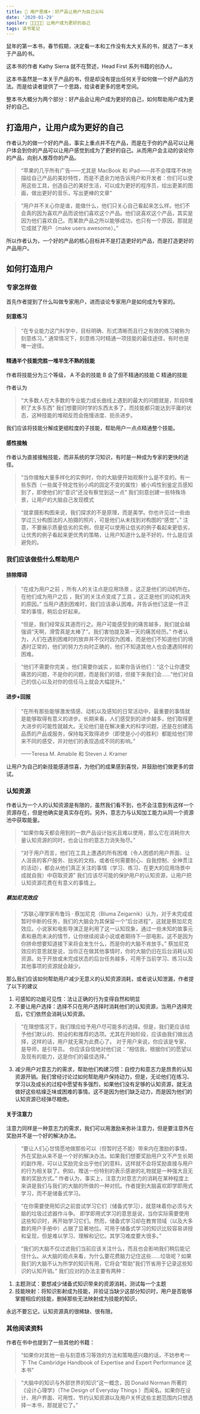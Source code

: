 ```yaml
---
title: 📖 用户思维+：好产品让用户为自己尖叫
date: '2020-01-29'
spoiler: 🌟🌟🌟🌟🌟 让用户成为更好的自己
tags: 读书笔记
---
```


鼠年的第一本书，春节假期，决定看一本和工作没有太大关系的书，就选了一本关于产品的书。

这本书的作者 Kathy Sierra 就不在赘述，Head First 系列书籍的创办人。

这本书虽然是一本关于产品的书，但是却没有提出任何关于如何做一个好产品的方法。而是给读者提供了一个思路，给读者更多的思考空间。

整本书大概分为两个部分：好产品会让用户成为更好的自己，如何帮助用户成为更好的自己。

## 打造用户，让用户成为更好的自己

作者认为的做一个好的产品，事实上重点并不在产品，而是在于你的产品可以让用户体会到你的产品可以让用户感觉到成为了更好的自己。从而用户会主动的谈论你的产品，向别人推荐你的产品。

> “苹果的几乎所有广告——尤其是 MacBook 和 iPad——并不会喋喋不休地描绘自己产品的美妙特性，而是不遗余力地告诉用户和开发者：你们可以使用这些工具，创造自己的美好生活，可以成为更好的程序员，绘出更美的图画，做出更好的音乐，写出更棒的文章”

> “用户并不关心你是谁，能做什么，他们只关心自己看起来怎么样。他们不会真的因为喜欢产品而说他们喜欢这个产品。他们说喜欢这个产品，其实是因为他们喜欢自己。而某款产品之所以能够成功，也只有一个原因，那就是它成就了用户（make users awesome）。”

所以作者认为，一个好的产品的核心目标并不是打造更好的产品，而是打造更好的产品用户。

## 如何打造用户

### 专家怎样做

首先作者提到了什么叫做专家用户，进而谈论专家用户是如何成为专家的。

#### 刻意练习

> “在专业能力这门科学中，目标明确、形式清晰而且行之有效的练习被称为刻意练习。”
通常情况下，刻意练习时精通一项技能的最佳途径，有时也是唯一途径。

#### 精通半个技能完胜一堆半生不熟的技能

作者将技能分为三个等级，
A 不会的技能
B 会了但不精通的技能
C 精通的技能

作者认为

> “大多数人在大多数的专业能力成长曲线上遇到的最大的问题就是，阶段B堆积了太多东西”
我们想要同时学的东西太多了，而技能都只能达到平庸的状态，这种技能的堆砌反而会拖慢进度、扼杀进步。

我们应该将技能分解成更细粒度的子技能，帮助用户一点点精通整个技能。

#### 感性接触

作者认为直接接触技能，而非系统的学习知识，有时是一种成为专家的更快的途径。
> “当你接触大量多样化的实例时，你的大脑便开始观察什么是不变的。有一些东西（一些属于特定性别小鸡的固定不变的属性）被小鸡性别鉴定员感知到了，即使他们的“意识”还没有察觉到这一点”
我们刻意创建一些特殊场景，让用户的大脑自己发现模式

> “就拿摄影构图来说，我们探求的不是原理，而是美学。你也许见过一些由学过三分构图法的人拍摄的照片，可是他们从未找到对构图的“感觉”。”
注意，不要展示质量低劣的实例，但是可以使用让低劣的例子看起来更低劣，让优秀的例子看起来更优秀的策略，让用户知道什么是不好的，什么是应该避免的。

### 我们应该做些什么帮助用户

#### 排除障碍

> “在成为用户之前 ，所有人的关注点是应用场景 。这正是他们的动机所在。在他们成为用户之后 ，我们的关注点变成了工具 。这正是他们的动机消失的原因。”
当用户遇到困难时，我们应该承认困难。并告诉他们这是一件正常的事情，稍后会好起来。

> “但是，我们经常反其道而行之。用户可能感受到的痛苦越多，我们就会越强调“天啊，滑雪真是太棒了”。我们害怕提及第一天的痛苦经历。”
作者认为，人们在遇到困难时的放弃并不仅时因为困难，而是他们不知道他们的境遇时正常的，他们的努力方向时正确的，他们不知道其他人也会遭遇同样的困难。

> “他们不需要你完美 。他们需要你诚实 。如果你告诉他们：“这个让你遭受痛苦的问题，不是你的问题，而是我们的错，但接下来我们会……”他们对自己的信心以及对你的信任马上就会大幅提升。”

#### 进步+回报

> “在所有那些能够激发情感、动机以及感知的日常活动中，最重要的事情就是能够取得有意义的进步。长期来看，人们感受到的进步越多，他们取得更大进步的可能性就越大。无论他们是在解决重大的科学问题，还是在创建高品质的产品或服务，保持每天取得进步（即使是小小的胜利）都能给他们带来不同的感受，并对他们的表现造成不同的影响。”
> 
> ——Teresa M. Amabile 和 Steven J. Kramer

让用户为自己的新技能感道惊喜，为他们的成果感到喜悦，并鼓励他们做更多的尝试。

### 认知资源

作者认为一个人的认知资源是有限的，虽然我们看不到，也不会注意到有这样一个资源存在，但是他确实是真实存在的。另外，意志力与认知加工能力从同一个资源池中获取能量。
> “如果你每天都会用到的一款产品设计拙劣且难以使用，那么它在消耗你大量认知资源的同时，也会让你的意志力消失殆尽。”

> “对于用户而言，他们在工具上遭遇的所有困难（令人困惑的用户界面、让人沮丧的客户服务、拙劣的文档，或者任何需要耐心、自我控制、全神贯注的活动），都会从他们真正关注的事情（学习、练习、在更大的应用场景中成就自我）中窃取资源”
我们应该尽可能的保护用户的认知资源，让用户把认知资源花费在有意义的事情上。

##### 蔡加尼克效应

> “苏联心理学家布鲁玛 · 蔡加尼克（Bluma Zeigarnik）认为，对于未完成或暂时中断的任务，我们的大脑会为其保留一个“后台进程”，这就是蔡加尼克效应。小说家和电影导演正是利用了这一认知现象，通过一些未知的故事元素和悬而未决的情节，让你继续阅读小说或者期待下一部电影。这不是因为你拼命想要知道接下来将会发生什么，而是你的大脑不肯放手。”
蔡加尼克效应的意思就是说，当你正在做其他事情时，你的大脑仍旧在后台消耗认知资源。处于开放或未完成状态的后台任务越多，可用于当前学习、练习以及其他事项的资源就会越少。

那么我们应该如何帮助用户减少无意义的认知资源消耗，或者说认知泄漏，作者提了以下的建议
1.	可感知的功能可见性：法让正确的行为变得自然和明显
2.	不要让用户选择：选择不只在用户选择时消耗他们的认知资源，当用户选择完后，它们依然会消耗认知资源。
> “在理想情况下，我们理应给予用户尽可能多的选择。但是，我们更应该给予他们默认的、预设的和推荐的选项。尤其在开始阶段，应该由我们做出选择，这样的话，用户就无需为此费心了。
> 对于用户来说，你应该是专家，是导师，是引导员。
> 你应该自信地对他们说：“相信我，根据你们的愿望以及现有的能力，这是你们的最佳选择。”
3.	减少用户对意志力的需求，帮助他们构建习惯：自控力和意志力是昂贵的认知资源开销。我们曾经讨论过如何帮助用户保持动力，但是，无论他们在练习、学习以及成长的过程中愿望有多强烈，如果他们没有足够的认知资源，就无法做好这些枯燥乏味或困难的事情。这不是因为他们缺乏动力，而是因为他们的认知资源已经弹尽粮绝。

#### 关于注意力

注意力同样是一种意志力的需求，我们可以用激励来弥补注意力，但是要注意外在奖励并不是一个好的解决办法。

> “要让人们心甘情愿地做那些可以（但暂时还不能）带来内在激励的事情，外在奖励从来不是一个好的解决办法。如果我们想要奖励用户又不产生长期的副作用，可以让奖励完全出乎他们的意料，这样就不会将奖励直接与用户的行为相关联了。例如，赠送一份特别的表示感谢的礼物就是一种强大且无害的奖励方式。”
作者认为，事实上，注意力对意志力的消耗在某种程度上来讲是我们与我们的大脑的所做的一种对抗。作者提到大脑喜欢即学即用式学习，而不是储备式学习。

> “在你需要使用知识之前尝试学习它们（储备式学习），就意味着你必须与大脑的垃圾过滤器作斗争。
> 即学即用式学习的意思是说，当你实际需要使用这些知识时，再开始学习它们。然而，储备式学习却在教育领域（以及大多数的用户手册中）占据了显著地位。可用于储备式学习的知识比较容易讲授和呈现，但是难以学习、理解和记忆。其学习难度要大很多。”

> “我们的大脑不仅过滤我们当前应该关注什么，而且也会影响我们稍后能记住什么。从大脑的观点来看，为什么要花费脑力记住这些……垃圾呢？如果我们的大脑不认为所学的知识有用，它将会“帮助”我们节省用于记录这些知识的认知开销。”
我们应对的办法主要有两种：

1.	主题测试：要想减少储备式知识带来的资源消耗，测试每一个主题
2.	技能映射：将知识影射成为技能，并验证当缺少这部分知识时，用户是否能够掌握相应的技能，删掉那些无法映射成为技能的知识，

永远不要忘记，认知资源真的很稀缺、很有限。

### 其他阅读资料

作者在书中也提到了一些其他的书籍：

> “如果你对其他一些与刻意练习等效的方法和策略感兴趣的话，不妨参考一下 The Cambridge Handbook of Expertise and Expert Performance 这本书”

> “大脑中的知识与外部世界的知识”这一概念，因 Donald Norman 所著的《设计心理学》（The Design of Everyday Things ）而闻名。如果你在设计、用户界面、可用性、节约认知资源以及用户关怀这些主题范围内只想选择一本书，那就是它了。”



